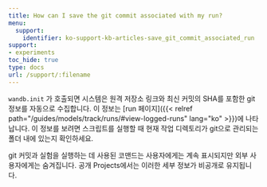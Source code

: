 ```yaml
---
title: How can I save the git commit associated with my run?
menu:
  support:
    identifier: ko-support-kb-articles-save_git_commit_associated_run
support:
- experiments
toc_hide: true
type: docs
url: /support/:filename
---
```


`wandb.init` 가 호출되면 시스템은 원격 저장소 링크와 최신 커밋의 SHA를 포함한 git 정보를 자동으로 수집합니다. 이 정보는 [run 페이지]({{< relref path="/guides/models/track/runs/#view-logged-runs" lang="ko" >}})에 나타납니다. 이 정보를 보려면 스크립트를 실행할 때 현재 작업 디렉토리가 git으로 관리되는 폴더 내에 있는지 확인하세요.

git 커밋과 실험을 실행하는 데 사용된 코맨드는 사용자에게는 계속 표시되지만 외부 사용자에게는 숨겨집니다. 공개 Projects에서는 이러한 세부 정보가 비공개로 유지됩니다.
